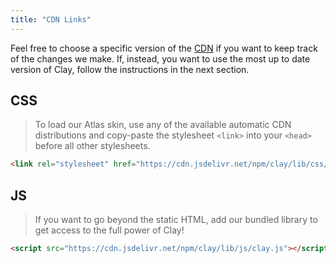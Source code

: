 ```yaml
---
title: "CDN Links"
---
```


<article id="cdn-links">

Feel free to choose a specific version of the [CDN](https://www.jsdelivr.com/package/npm/clay) if you want to keep track of the changes we make. If, instead, you want to use the most up to date version of Clay, follow the instructions in the next section.

## CSS

> To load our Atlas skin, use any of the available automatic CDN distributions and copy-paste the stylesheet `<link>` into your `<head>` before all other stylesheets.

```html
<link rel="stylesheet" href="https://cdn.jsdelivr.net/npm/clay/lib/css/atlas.css">
```

## JS

> If you want to go beyond the static HTML, add our bundled library to get access to the full power of Clay!

```html
<script src="https://cdn.jsdelivr.net/npm/clay/lib/js/clay.js"></script>
```

</article>